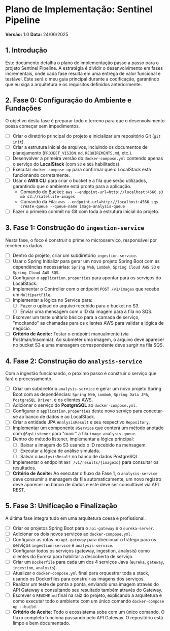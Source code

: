 # Plano de Implementação: Sentinel Pipeline

**Versão:** 1.0
**Data:** 24/06/2025

## 1. Introdução

Este documento detalha o plano de implementação passo a passo para o projeto Sentinel Pipeline. A estratégia é dividir o desenvolvimento em fases incrementais, onde cada fase resulta em uma entrega de valor funcional e testável. Este será o meu guia principal durante a codificação, garantindo que eu siga a arquitetura e os requisitos definidos anteriormente.

## 2. Fase 0: Configuração do Ambiente e Fundações

O objetivo desta fase é preparar todo o terreno para que o desenvolvimento possa começar sem impedimentos.

- [ ] Criar o diretório principal do projeto e inicializar um repositório Git (`git init`).
- [ ] Criar a estrutura inicial de arquivos, incluindo os documentos de planejamento (`PROJECT_VISION.md`, `REQUIREMENTS.md`, etc.).
- [ ] Desenvolver a primeira versão do `docker-compose.yml` contendo apenas o serviço do **LocalStack** (com `S3` e `SQS` habilitados).
- [ ] Executar `docker-compose up` para confirmar que o LocalStack está funcionando corretamente.
- [ ] Usar o **AWS CLI** para criar o bucket e a fila que serão utilizados, garantindo que o ambiente está pronto para a aplicação.
  - Comando do Bucket: `aws --endpoint-url=http://localhost:4566 s3 mb s3://satellite-images`
  - Comando da Fila: `aws --endpoint-url=http://localhost:4566 sqs create-queue --queue-name image-analysis-queue`
- [ ] Fazer o primeiro commit no Git com toda a estrutura inicial do projeto.

## 3. Fase 1: Construção do `ingestion-service`

Nesta fase, o foco é construir o primeiro microsserviço, responsável por receber os dados.

- [ ] Dentro do projeto, criar um subdiretório `ingestion-service`.
- [ ] Usar o Spring Initializr para gerar um novo projeto Spring Boot com as dependências necessárias: `Spring Web`, `Lombok`, `Spring Cloud AWS S3` e `Spring Cloud AWS SQS`.
- [ ] Configurar o `application.properties` para apontar para os serviços do LocalStack.
- [ ] Implementar o Controller com o endpoint `POST /v1/images` que recebe um `MultipartFile`.
- [ ] Implementar a lógica no Service para:
    - [ ] Fazer o upload do arquivo recebido para o bucket no S3.
    - [ ] Enviar uma mensagem com o ID da imagem para a fila no SQS.
- [ ] Escrever um teste unitário básico para a camada de serviço, "mockando" as chamadas para os clientes AWS para validar a lógica de negócio.
- [ ] **Critério de Aceite:** Testar o endpoint manualmente (via Postman/Insomnia). Ao submeter uma imagem, o arquivo deve aparecer no bucket S3 e uma mensagem correspondente deve surgir na fila SQS.

## 4. Fase 2: Construção do `analysis-service`

Com a ingestão funcionando, o próximo passo é construir o serviço que fará o processamento.

- [ ] Criar um subdiretório `analysis-service` e gerar um novo projeto Spring Boot com as dependências: `Spring Web`, `Lombok`, `Spring Data JPA`, `PostgreSQL Driver`, e os clientes AWS.
- [ ] Adicionar o serviço do **PostgreSQL** ao `docker-compose.yml`.
- [ ] Configurar o `application.properties` deste novo serviço para conectar-se ao banco de dados e ao LocalStack.
- [ ] Criar a entidade JPA `AnalysisResult` e seu respectivo `Repository`.
- [ ] Implementar um componente `@Service` que conterá um método anotado com `@SqsListener` para "ouvir" a fila `image-analysis-queue`.
- [ ] Dentro do método listener, implementar a lógica principal:
    - [ ] Baixar a imagem do S3 usando o ID recebido na mensagem.
    - [ ] Executar a lógica de análise simulada.
    - [ ] Salvar o `AnalysisResult` no banco de dados PostgreSQL.
- [ ] Implementar o endpoint `GET /v1/results/{imageId}` para consultar os resultados.
- [ ] **Critério de Aceite:** Ao executar o fluxo da Fase 1, o `analysis-service` deve consumir a mensagem da fila automaticamente, um novo registro deve aparecer no banco de dados e este deve ser consultável via API REST.

## 5. Fase 3: Unificação e Finalização

A última fase integra tudo em uma arquitetura coesa e profissional.

- [ ] Criar os projetos Spring Boot para o `api-gateway` e o `eureka-server`.
- [ ] Adicionar os dois novos serviços ao `docker-compose.yml`.
- [ ] Configurar as rotas no `api-gateway` para direcionar o tráfego para os serviços `ingestion-service` e `analysis-service`.
- [ ] Configurar todos os serviços (gateway, ingestion, analysis) como clientes do Eureka para habilitar a descoberta de serviço.
- [ ] Criar um `Dockerfile` para cada um dos 4 serviços Java (`eureka`, `gateway`, `ingestion`, `analysis`).
- [ ] Atualizar o `docker-compose.yml` final para orquestrar toda a stack, usando os Dockerfiles para construir as imagens dos serviços.
- [ ] Realizar um teste de ponta a ponta, enviando uma imagem através do API Gateway e consultando seu resultado também através do Gateway.
- [ ] Escrever o `README.md` final na raiz do projeto, explicando a arquitetura e como executar todo o ambiente com um único comando `docker-compose up --build`.
- [ ] **Critério de Aceite:** Todo o ecossistema sobe com um único comando. O fluxo completo funciona passando pelo API Gateway. O repositório está limpo e bem documentado.
